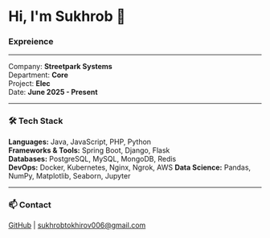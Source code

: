 # Hi, I'm Sukhrob 👋

### Expreience
---
Company: **Streetpark Systems**                                             
Department: **Core**                                             
Project: **Elec**                                                         
Date: **June 2025 - Present**

---

### 🛠️ Tech Stack
**Languages:** Java, JavaScript, PHP, Python  
**Frameworks & Tools:** Spring Boot, Django, Flask                   
**Databases:** PostgreSQL, MySQL, MongoDB, Redis  
**DevOps:** Docker, Kubernetes, Nginx, Ngrok, AWS 
**Data Science:** Pandas, NumPy, Matplotlib, Seaborn, Jupyter  

---

### 📫 Contact  
[GitHub](https://github.com/stohirov) | sukhrobtokhirov006@gmail.com  

